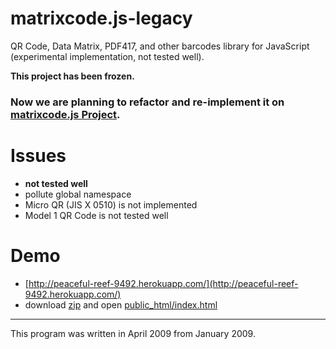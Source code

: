 matrixcode.js-legacy
====================

QR Code, Data Matrix, PDF417, and other barcodes library for JavaScript (experimental implementation, not tested well).

**This project has been frozen.**

### Now we are planning to refactor and re-implement it on [matrixcode.js Project](https://github.com/qnq777/matrixcode.js).  

# Issues
  * **not tested well**
  * pollute global namespace
  * Micro QR (JIS X 0510) is not implemented
  * Model 1 QR Code is not tested well


# Demo
  * [http://peaceful-reef-9492.herokuapp.com/](http://peaceful-reef-9492.herokuapp.com/)
  * download [zip](https://github.com/qnq777/matrixcode.js-legacy/archive/master.zip) and
    open [public_html/index.html](https://github.com/qnq777/matrixcode.js-legacy/blob/master/public_html/index.html)

----
This program was written in April 2009 from January 2009.
